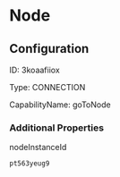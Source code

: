 # Node
## Configuration
ID:  3koaafiiox

Type: CONNECTION 

CapabilityName: goToNode






### Additional Properties
nodeInstanceId
```string 
pt563yeug9
```




